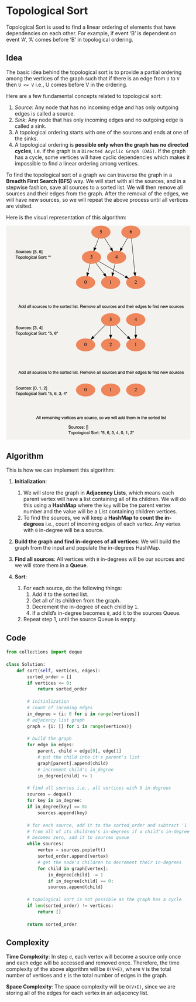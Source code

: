 # Topological Sort

Topological Sort is used to find a linear ordering of elements that have dependencies on each other. For example, if event ‘B’ is dependent on event ‘A’, ‘A’ comes before ‘B’ in topological ordering.

## Idea

The basic idea behind the topological sort is to provide a partial ordering among the vertices of the graph such that if there is an edge from `U` to `V` then `U <= V` i.e., U comes before V in the ordering.

Here are a few fundamental concepts related to topological sort:

1. *Source*: Any node that has no incoming edge and has only outgoing edges is called a source.
2. *Sink*: Any node that has only incoming edges and no outgoing edge is called a sink.
3. A topological ordering starts with one of the sources and ends at one of the sinks.
4. A topological ordering is **possible only when the graph has no directed cycles**, i.e. if the graph is a `Directed Acyclic Graph (DAG)`. If the graph has a cycle, some vertices will have cyclic dependencies which makes it impossible to find a linear ordering among vertices.

To find the topological sort of a graph we can traverse the graph in a **Breadth First Search (BFS)** way. We will start with all the sources, and in a stepwise fashion, save all sources to a sorted list. We will then remove all sources and their edges from the graph. After the removal of the edges, we will have new sources, so we will repeat the above process until all vertices are visited.

Here is the visual representation of this algorithm:

![Visual representation of the algorithm](/assets/topological_sort.png "Visual representation of the algorithm")

## Algorithm

This is how we can implement this algorithm:

1. **Initialization**:

    1. We will store the graph in **Adjacency Lists**, which means each parent vertex will have a list containing all of its children. We will do this using a **HashMap** where the `key` will be the parent vertex number and the value will be a List containing children vertices.
    2. To find the sources, we will keep a **HashMap to count the in-degrees** i.e., count of incoming edges of each vertex. Any vertex with `0` in-degree will be a source.

2. **Build the graph and find in-degrees of all vertices**: We will build the graph from the input and populate the in-degrees HashMap.

3. **Find all sources**: All vertices with `0` in-degrees will be our sources and we will store them in a **Queue**.

4. **Sort**:
    1. For each source, do the following things:
        1. Add it to the sorted list.
        2. Get all of its children from the graph.
        3. Decrement the in-degree of each child by `1`.
        4. If a child’s in-degree becomes `0`, add it to the sources Queue.
    2. Repeat step 1, until the source Queue is empty.

## Code

```python
from collections import deque

class Solution:
    def sort(self, vertices, edges):
        sorted_order = []
        if vertices <= 0:
            return sorted_order

        # initialization
        # count of incoming edges
        in_degree = {i: 0 for i in range(vertices)}
        # adjacency list graph
        graph = {i: [] for i in range(vertices)}

        # build the graph
        for edge in edges:
            parent, child = edge[0], edge[1]
            # put the child into it's parent's list
            graph[parent].append(child)
            # increment child's in_degree
            in_degree[child] += 1

        # find all sources i.e., all vertices with 0 in-degrees
        sources = deque()
        for key in in_degree:
        if in_degree[key] == 0:
            sources.append(key)

        # for each source, add it to the sorted_order and subtract '1
        # from all of its children's in-degrees if a child's in-degree
        # becomes zero, add it to sources queue
        while sources:
            vertex = sources.popleft()
            sorted_order.append(vertex)
            # get the node's children to decrement their in-degrees
            for child in graph[vertex]:
                in_degree[child] -= 1
                if in_degree[child] == 0:
                sources.append(child)

        # topological sort is not possible as the graph has a cycle
        if len(sorted_order) != vertices:
            return []

        return sorted_order
```

## Complexity

**Time Complexity**: In step `d`, each vertex will become a source only once and each edge will be accessed and removed once. Therefore, the time complexity of the above algorithm will be `O(V+E)`, where `V` is the total number of vertices and `E` is the total number of edges in the graph.

**Space Complexity**: The space complexity will be `O(V+E)`, since we are storing all of the edges for each vertex in an adjacency list.

